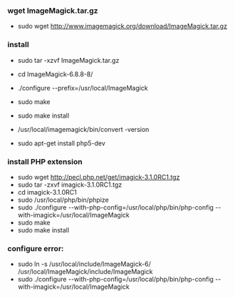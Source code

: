 ### wget ImageMagick.tar.gz
  * sudo wget http://www.imagemagick.org/download/ImageMagick.tar.gz

### install
  * sudo tar -xzvf ImageMagick.tar.gz
  * cd ImageMagick-6.8.8-8/
  * ./configure --prefix=/usr/local/ImageMagick
  * sudo make
  * sudo make install
  * /usr/local/imagemagick/bin/convert -version

  * sudo apt-get install php5-dev  
  
### install PHP extension
  * sudo wget http://pecl.php.net/get/imagick-3.1.0RC1.tgz
  * sudo tar -zxvf imagick-3.1.0RC1.tgz
  * cd imagick-3.1.0RC1
  * sudo /usr/local/php/bin/phpize
  * sudo ./configure --with-php-config=/usr/local/php/bin/php-config  --with-imagick=/usr/local/ImageMagick
  * sudo make
  * sudo make install
  


### configure error:
  * sudo ln -s /usr/local/include/ImageMagick-6/ /usr/local/ImageMagick/include/ImageMagick
  * sudo ./configure --with-php-config=/usr/local/php/bin/php-config  --with-imagick=/usr/local/ImageMagick
